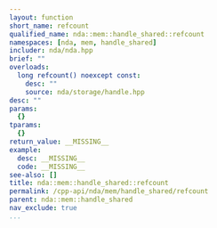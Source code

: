 ```yaml
---
layout: function
short_name: refcount
qualified_name: nda::mem::handle_shared::refcount
namespaces: [nda, mem, handle_shared]
includer: nda/nda.hpp
brief: ""
overloads:
  long refcount() noexcept const:
    desc: ""
    source: nda/storage/handle.hpp
desc: ""
params:
  {}
tparams:
  {}
return_value: __MISSING__
example:
  desc: __MISSING__
  code: __MISSING__
see-also: []
title: nda::mem::handle_shared::refcount
permalink: /cpp-api/nda/mem/handle_shared/refcount
parent: nda::mem::handle_shared
nav_exclude: true
...
```


